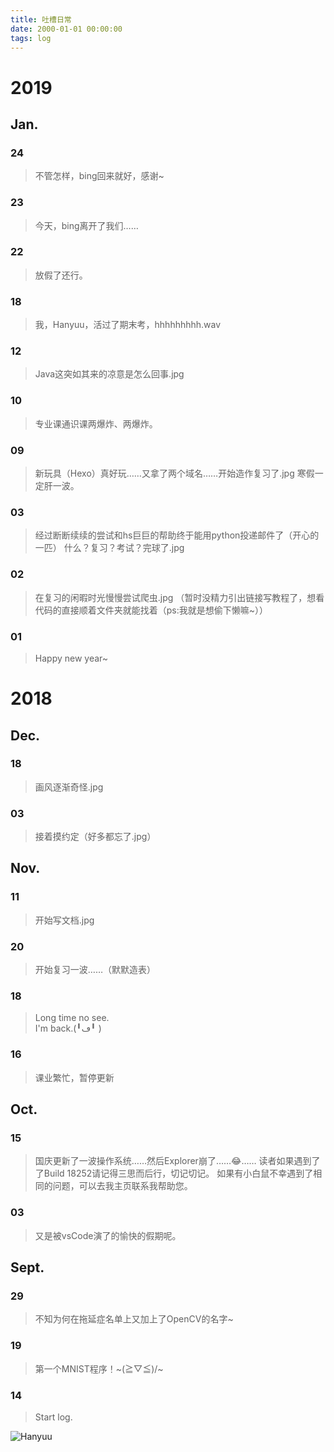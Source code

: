 ```yaml
---
title: 吐槽日常
date: 2000-01-01 00:00:00
tags: log
---
```

# 2019
## Jan.
### 24
> 不管怎样，bing回来就好，感谢~
### 23
> 今天，bing离开了我们……
### 22
> 放假了还行。
### 18
> 我，Hanyuu，活过了期末考，hhhhhhhhh.wav
### 12
> Java这突如其来的凉意是怎么回事.jpg
### 10
> 专业课通识课两爆炸、两爆炸。
### 09
> 新玩具（Hexo）真好玩……又拿了两个域名……开始造作复习了.jpg
> 寒假一定肝一波。
### 03
> 经过断断续续的尝试和hs巨巨的帮助终于能用python投递邮件了（开心的一匹）
> 什么？复习？考试？完球了.jpg
### 02
> 在复习的闲暇时光慢慢尝试爬虫.jpg
> （暂时没精力引出链接写教程了，想看代码的直接顺着文件夹就能找着（ps:我就是想偷下懒嘛~））
### 01
> Happy new year~
# 2018
## Dec.
### 18
> 画风逐渐奇怪.jpg
### 03
> 接着摸约定（好多都忘了.jpg）
## Nov.
### 11
> 开始写文档.jpg
### 20
> 开始复习一波……（默默造表）
### 18
> Long time no see.\
> I'm back.(╹ڡ╹ )
### 16
> 课业繁忙，暂停更新
## Oct.
### 15
> 国庆更新了一波操作系统……然后Explorer崩了……😂……
> 读者如果遇到了了Build 18252请记得三思而后行，切记切记。
> 如果有小白鼠不幸遇到了相同的问题，可以去我主页联系我帮助您。
### 03
> 又是被vsCode演了的愉快的假期呢。
## Sept.
### 29
> 不知为何在拖延症名单上又加上了OpenCV的名字~
### 19
> 第一个MNIST程序！~\(≧▽≦)/~
### 14
> Start log.

![Hanyuu](https://raw.githubusercontent.com/HanyuuFurude/TechBlog/master/studyNotes/rm.png
)